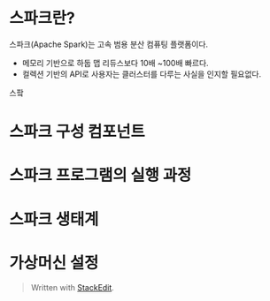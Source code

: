 # 스파크란?

스파크(Apache Spark)는 고속 범용 분산 컴퓨팅 플랫폼이다. 
* 메모리 기반으로 하둡 맵 리듀스보다 10배 ~100배 빠르다.
* 컬렉션 기반의 API로 사용자는 클러스터를 다루는 사실을 인지할 필요없다.

스팤

# 스파크 구성 컴포넌트

# 스파크 프로그램의 실행 과정

# 스파크 생태계

# 가상머신 설정


> Written with [StackEdit](https://stackedit.io/).
<!--stackedit_data:
eyJoaXN0b3J5IjpbLTE5ODk2OTIzNDhdfQ==
-->